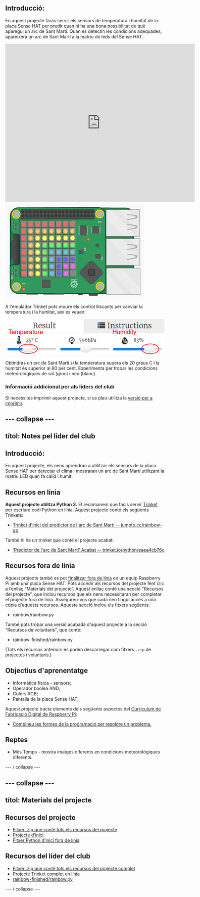 ## Introducció:

En aquest projecte faràs servir els sensors de temperatura i humitat de la placa Sense HAT per predir quan hi ha una bona possibilitat de què aparegui un arc de Sant Martí. Quan es detectin les condicions adequades, apareixerà un arc de Sant Martí a la matriu de leds del Sense HAT.

<div class="trinket">
  <iframe src="https://trinket.io/embed/python/eaea4cb76c?outputOnly=true&start=result" width="600" height="500" frameborder="0" marginwidth="0" marginheight="0" allowfullscreen mark="crwd-mark">
</iframe> <img src="images/rainbow-final.png" />
</div>

A l'emulador Trinket pots moure els control lliscants per canviar la temperatura i la humitat, així es veuen:

![captura de pantalla](images/rainbow-sliders.png)

Obtindràs un arc de Sant Martí si la temperatura supera els 20 graus C i la humitat és superior al 80 per cent. Experimenta per trobar les condicions meteorològiques de sol (groc) i neu (blanc).

### Informació addicional per als líders del club

Si necessites imprimir aquest projecte, si us plau utilitza la [versió per a imprimir](https://projects.raspberrypi.org/en/projects/rainbow-predictor/print).

## \--- collapse \---

## títol: Notes pel líder del club

## Introducció:

En aquest projecte, els nens aprendran a utilitzar els sensors de la placa Sense HAT per detectar el clima i mostraran un arc de Sant Martí utilitzant la matriu LED quan fa càlid i humit.

## Recursos en línia

**Aquest projecte utilitza Python 3.** Et recomanem que facis servir [Trinket](https://trinket.io/) per escriure codi Python en línia. Aquest projecte conté els següents Trinkets:

* [Trinket d'inici del predictor de l'arc de Sant Martí -- jumpto.cc/rainbow-go](http://jumpto.cc/rainbow-go)

També hi ha un trinket que conté el projecte acabat:

* [‘Predictor de l'arc de Sant Martí’ Acabat -- trinket.io/python/eaea4cb76c](https://trinket.io/python/eaea4cb76c)

## Recursos fora de línia

Aquest projecte també es pot [finalitzar fora de línia](https://www.codeclubprojects.org/en-GB/resources/physical-sense-hat/) en un equip Raspberry Pi amb una placa Sense HAT. Pots accedir als recursos del projecte fent clic a l’enllaç “Materials del projecte”. Aquest enllaç conté una secció "Recursos del projecte", que inclou recursos que els nens necessitaran per completar el projecte fora de línia. Assegureu-vos que cada nen tingui accés a una còpia d'aquests recursos. Aquesta secció inclou els fitxers següents:

* rainbow/rainbow.py

També pots trobar una versió acabada d'aquest projecte a la secció "Recursos de voluntaris", que conté:

* rainbow-finished/rainbow.py

(Tots els recursos anteriors es poden descarregar com fitxers `.zip` de projectes i voluntaris.)

## Objectius d'aprenentatge

* Informàtica física - sensors;
* Operador booleà AND; 
* Colors RGB;
* Pantalla de la placa Sense HAT;

Aquest projecte tracta elements dels següents aspectes del [Currículum de Fabricació Digital de Raspberry Pi](http://rpf.io/curriculum):

* [Combineu les formes de la programació per resoldre un problema.](https://www.raspberrypi.org/curriculum/programming/builder)

## Reptes

* Més Temps - mostra imatges diferents en condicions meteorològiques diferents. 

\--- / collapse \---

## \--- collapse \---

## títol: Materials del projecte

## Recursos del projecte

* [Fitxer .zip que conté tots els recursos del projecte](resources/rainbow-project-resources.zip)
* [Projecte d’inici](http://jumpto.cc/rainbow-go)
* [Fitxer Python d’inici fora de línia](resources/rainbow-rainbow.py)

## Recursos del líder del club

* [Fitxer .zip que conté tots els recursos del projecte complet](resources/rainbow-volunteer-resources.zip)
* [Projecte Trinket complet en línia](https://trinket.io/python/eaea4cb76c)
* [rainbow-finished/rainbow.py](resources/rainbow-final-rainbow.py)

\--- / collapse \---